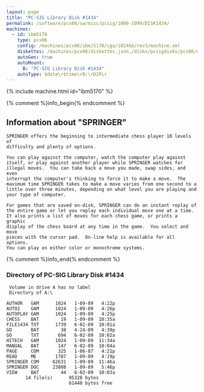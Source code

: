 ```yaml
---
layout: page
title: "PC-SIG Library Disk #1434"
permalink: /software/pcx86/sw/misc/pcsig/1000-1999/DISK1434/
machines:
  - id: ibm5170
    type: pcx86
    config: /machines/pcx86/ibm/5170/cga/1024kb/rev3/machine.xml
    diskettes: /machines/pcx86/diskettes.json,/disks/pcsigdisks/pcx86/diskettes.json
    autoGen: true
    autoMount:
      B: "PC-SIG Library Disk #1434"
    autoType: $date\r$time\rB:\rDIR\r
---
```


{% include machine.html id="ibm5170" %}

{% comment %}info_begin{% endcomment %}

## Information about "SPRINGER"

    SPRINGER offers the beginning to intermediate chess player 10 levels of
    difficulty and plenty of options.
    
    You can play against the computer, watch the computer play against
    itself, or play against another player while SPRINGER watches for
    illegal moves.  You can take back a move you made, swap sides, and even
    interrupt the computer's thinking to force it to make a move.  The
    maximum time SPRINGER takes to make a move varies from one second to a
    little over three minutes, depending on what level you are playing and
    your type of computer.
    
    For games that are saved on-disk, SPRINGER can do an instant replay of
    the entire game or let you replay each individual move one at a time.
    It also prints a list of moves for each chess game, or prints a graphic
    display of the chess board at any time in the game.  You select and move
    pieces with the cursor pad.  On-line help is available for all options.
    You can play on either color or monochrome systems.
{% comment %}info_end{% endcomment %}


### Directory of PC-SIG Library Disk #1434

     Volume in drive A has no label
     Directory of A:\

    AUTHOR   GAM      1024   1-09-89   4:22p
    AUTO2    GAM      1024   1-09-89   4:26p
    AUTOPLAY GAM      1024   1-09-89   4:25p
    CHESS    BAT        19   1-09-89  10:35a
    FILE1434 TXT      1739   6-02-89  10:01a
    GO       BAT        38   4-24-89   4:39p
    GO       TXT       694   6-02-89  10:02a
    HITECH   GAM      1024   1-09-89  11:34a
    MANUAL   BAT       147   6-02-89  10:04a
    PAGE     COM       325   1-06-87   4:21p
    READ     ME       1787   1-09-89   4:19p
    SPRINGER COM     62631   1-09-89  11:46a
    SPRINGER DOC     23808   1-09-89   5:46p
    VIEW     BAT        44   6-02-89  10:03a
           14 file(s)      95328 bytes
                           61440 bytes free
